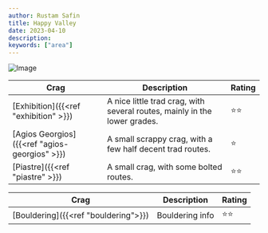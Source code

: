 ```yaml
---
author: Rustam Safin
title: Happy Valley
date: 2023-04-10
description:
keywords: ["area"]
---
```


![Image](/happy-valley/overview.jpg)

| Crag                                          | Description                                                               | Rating |
| --------------------------------------------- | ------------------------------------------------------------------------- | ------ |
| [Exhibition]({{<ref "exhibition" >}})         | A nice little trad crag, with several routes, mainly in the lower grades. | ⭐⭐     |
| [Agios Georgios]({{<ref "agios-georgios" >}}) | A small scrappy crag, with a few half decent trad routes.                 | ⭐      |
| [Piastre]({{<ref "piastre" >}})               | A small crag, with some bolted routes.                                    | ⭐⭐     |

| Crag                                 | Description     | Rating |
| ------------------------------------ | --------------- | ------ |
| [Bouldering]({{<ref "bouldering">}}) | Bouldering info | ⭐⭐     |
